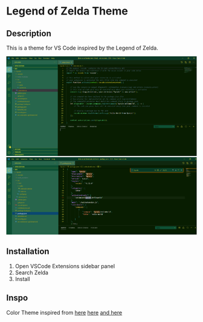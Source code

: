 # Legend of Zelda Theme

## Description

This is a theme for VS Code inspired by the Legend of Zelda.

<img src="https://github.com/SpaceTristan/legend-of-zelda-theme/blob/main/img/Hyrulets.PNG" />

<img src="https://github.com/SpaceTristan/legend-of-zelda-theme/blob/main/img/Hyrulejson.PNG" />

## Installation

1. Open VSCode Extensions sidebar panel
2. Search Zelda
3. Install

## Inspo

Color Theme inspired from 
[here](https://www.color-hex.com/color-palette/4125)
[here](https://www.color-hex.com/color-palette/9142)
[and here](https://colorswall.com/palette/18682/)
